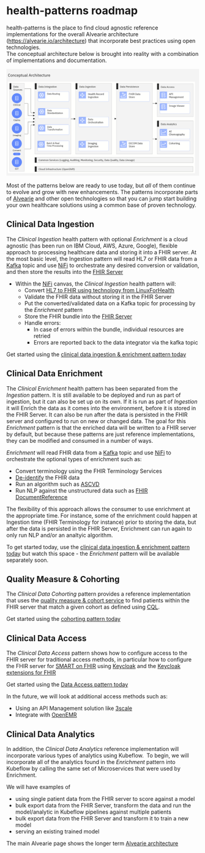 # health-patterns roadmap

health-patterns is the place to find cloud agnostic reference implementations for the overall Alvearie architecture (https://alvearie.io/architecture) that incorporate best practices using open technologies.  
The conceptual architecture below is brought into reality with a combination of implementations and documentation.  

![AlvearieConceptualArchitecture](images/AlvearieConceptualArchitecture.png)

Most of the patterns below are ready to use today, but _all_ of them continue to evolve and grow with new enhancements.  The patterns incorporate parts of [Alvearie](https://alvearie.io/) and other open technologies so that you can jump start building your own healthcare solutions using a common base of proven technology.

## Clinical Data Ingestion

The _Clinical Ingestion_ health pattern with optional _Enrichment_ is a cloud agnostic (has been run on IBM Cloud, AWS, Azure, Google), flexible approach to processing healthcare data and storing it into a FHIR server.
At the most basic level, the Ingestion pattern will read HL7 or FHIR data from a [Kafka](https://kafka.apache.org) topic and use [NiFi](https://github.com/apache/nifi) to orchestrate any desired conversion or validation, and then store the results into the [FHIR Server](https://github.com/ibm/fhir)

- Within the [NiFi](https://github.com/apache/nifi) canvas, the _Clinical Ingestion_ health pattern will:
    - Convert [HL7 to FHIR using technology from LinuxForHealth](https://github.com/LinuxForHealth/hl7v2-fhir-converter)
    - Validate the FHIR data without storing it in the FHIR Server
    - Put the converted/validated data on a Kafka topic for processing by the _Enrichment_ pattern
    - Store the FHIR bundle into the [FHIR Server](https://github.com/ibm/fhir)
    - Handle errors:
        - In case of errors within the bundle, individual resources are retried
        - Errors are reported back to the data integrator via the kafka topic

Get started using the [clinical data ingestion & enrichment pattern today](https://github.com/Alvearie/health-patterns/tree/main/clinical-ingestion)

## Clinical Data Enrichment
The _Clinical Enrichment_ health pattern has been separated from the _Ingestion_ pattern.  It is still available to be deployed and run as part of ingestion, but it can also be set up on its own.
If it is run as part of _Ingestion_ it will Enrich the data as it comes into the environment, before it is stored in the FHIR Server.  It can also be run after the data is persisted in the FHIR server and configured to run on new or changed data.
The goal for this _Enrichment_ pattern is that the enriched data will be written to a FHIR server by default, but because these patterns are just reference implementations, they can be modified and consumed in a number of ways.

_Enrichment_ will read FHIR data from a [Kafka](https://kafka.apache.org) topic and use [NiFi](https://github.com/apache/nifi) to orchestrate the optional types of enrichment such as:
- Convert terminology using the FHIR Terminology Services
- [De-identify](https://github.com/Alvearie/de-identification) the FHIR data
- Run an algorithm such as [ASCVD](https://github.com/Alvearie/health-analytics/tree/main/ascvd)
- Run NLP against the unstructured data such as [FHIR DocumentReference](https://www.hl7.org/fhir/documentreference.html)

The flexibility of this approach allows the consumer to use enrichment at the appropriate time.  For instance, some of the enrichment could happen at Ingestion time (FHIR Terminology for  instance) prior to storing the data, but after the data is persisted in the FHIR Server, Enrichment can run again to only run NLP and/or an analtyic algorithm.

To get started today, use the [clinical data ingestion & enrichment pattern today](https://github.com/Alvearie/health-patterns/tree/main/clinical-ingestion) but watch this space - the _Enrichment_ pattern will be available separately soon.

## Quality Measure & Cohorting 
The _Clinical Data Cohorting_ pattern provides a reference implementation that uses the [quality measure & cohort service](https://github.com/Alvearie/quality-measure-and-cohort-service) to find patients within the FHIR server that match a given cohort as defined using [CQL](https://cql.hl7.org).

Get started using the [cohorting pattern today](https://github.com/Alvearie/health-patterns/tree/main/cohort-service)

## Clinical Data Access 
The _Clinical Data Access_ pattern shows how to configure access to the FHIR server for traditional access methods, in particular how to configure the FHIR server for [SMART on FHIR](https://smarthealthit.org/) using [Keycloak](https://www.keycloak.org/) and the [Keycloak extensions for FHIR](https://github.com/Alvearie/keycloak-extensions-for-fhir)

Get started using the [Data Access pattern today](https://github.com/Alvearie/health-patterns/tree/main/data-access)

In the future, we will look at additional access methods such as:
- Using an API Management solution like [3scale](https://github.com/3scale) 
- Integrate with [OpenEMR](https://www.open-emr.org)


## Clinical Data Analytics
In addition, the _Clinical Data Analytics_ reference implementation will incorporate various types of analytics using Kubeflow.  To begin, we will incorporate all of the analytics found in the _Enrichment_ pattern into Kubeflow by calling the same set of Microservices that were used by Enrichment.

We will have examples of 
- using single patient data from the FHIR server to score against a model
- bulk export data from the FHIR Server, transform the data and run the model/analytic in Kubeflow pipelines against multiple patients
- bulk export data from the FHIR Server and transform it to train a new model
- serving an existing trained model


The main Alvearie page shows the longer term [Alvearie architecture](https://alvearie.io/architecture) 


